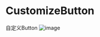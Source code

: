 # CustomizeButton
  自定义Button
  ![image](https://github.com/yscMichael/CustomizeButton/blob/master/buttongif.gif)
